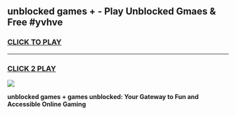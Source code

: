 
## unblocked games + - Play Unblocked Gmaes & Free #yvhve
<h3>
<a href="https://news.freeplayer.one?title=unblocked_games_+&ref=24F">CLICK TO PLAY</a></h3>
<hr>

<h3>
<a href="https://news.freeplayer.one?title=unblocked_games_+&ref=24F">CLICK 2 PLAY</a>
  
</h3>

<a href="https://news.freeplayer.one?title=unblocked_games_+&ref=24F/"><img src="https://clearcache.store/games.png"></a>


**unblocked games + games unblocked: Your Gateway to Fun and Accessible Online Gaming**
